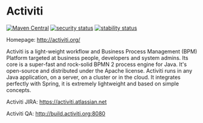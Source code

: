 Activiti
========

[![Maven Central](https://maven-badges.herokuapp.com/maven-central/org.activiti/activiti-engine/badge.svg)](https://maven-badges.herokuapp.com/maven-central/org.activiti/activiti-engine)
[![security status](https://www.meterian.io/badge/gh/johnsblatter/Activiti/security)](https://www.meterian.io/report/gh/johnsblatter/Activiti)
[![stability status](https://www.meterian.io/badge/gh/johnsblatter/Activiti/stability)](https://www.meterian.io/report/gh/johnsblatter/Activiti)

Homepage: http://activiti.org/


Activiti is a light-weight workflow and Business Process Management (BPM) Platform targeted at business people, developers and system admins. Its core is a super-fast and rock-solid BPMN 2 process engine for Java. It's open-source and distributed under the Apache license. Activiti runs in any Java application, on a server, on a cluster or in the cloud. It integrates perfectly with Spring, it is extremely lightweight and based on simple concepts. 

Activiti JIRA: https://activiti.atlassian.net

Activiti QA: http://build.activiti.org:8080

